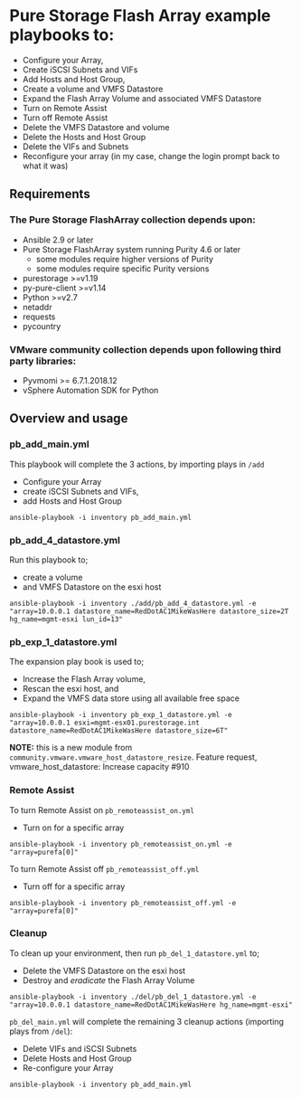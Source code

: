 # Pure Storage Flash Array example playbooks to:

- Configure your Array,
- Create iSCSI Subnets and VIFs
- Add Hosts and Host Group, 
- Create a volume and VMFS Datastore
- Expand the Flash Array Volume and associated VMFS Datastore
- Turn on Remote Assist
- Turn off Remote Assist
- Delete the VMFS Datastore and volume
- Delete the Hosts and Host Group
- Delete the VIFs and Subnets
- Reconfigure your array (in my case, change the login prompt back to what it was)


## Requirements
### The Pure Storage FlashArray collection depends upon:
- Ansible 2.9 or later
- Pure Storage FlashArray system running Purity 4.6 or later
  - some modules require higher versions of Purity
  - some modules require specific Purity versions
- purestorage >=v1.19
- py-pure-client >=v1.14
- Python >=v2.7
- netaddr
- requests
- pycountry

### VMware community collection depends upon following third party libraries:
* Pyvmomi >= 6.7.1.2018.12
* vSphere Automation SDK for Python

## Overview and usage

### pb_add_main.yml
This playbook will complete the 3 actions, by importing plays in `/add`
- Configure your Array
- create iSCSI Subnets and VIFs, 
- add Hosts and Host Group

```
ansible-playbook -i inventory pb_add_main.yml
```


### pb_add_4_datastore.yml
Run this playbook to; 
- create a volume 
- and VMFS Datastore on the esxi host
```
ansible-playbook -i inventory ./add/pb_add_4_datastore.yml -e "array=10.0.0.1 datastore_name=RedDotAC1MikeWasHere datastore_size=2T hg_name=mgmt-esxi lun_id=13"
```


### pb_exp_1_datastore.yml
The expansion play book is used to;
- Increase the Flash Array volume,
- Rescan the esxi host, and
- Expand the VMFS data store using all available free space
```
ansible-playbook -i inventory pb_exp_1_datastore.yml -e "array=10.0.0.1 esxi=mgmt-esx01.purestorage.int datastore_name=RedDotAC1MikeWasHere datastore_size=6T"
```
**NOTE:** this is a new module from `community.vmware.vmware_host_datastore_resize`. Feature request, vmware_host_datastore: Increase capacity #910


### Remote Assist
To turn Remote Assist on `pb_remoteassist_on.yml`
- Turn on for a specific array
```
ansible-playbook -i inventory pb_remoteassist_on.yml -e "array=purefa[0]"
```


To turn Remote Assist off `pb_remoteassist_off.yml`
- Turn off for a specific array
```
ansible-playbook -i inventory pb_remoteassist_off.yml -e "array=purefa[0]"
```

### Cleanup 
To clean up your environment, then run `pb_del_1_datastore.yml` to;
- Delete the VMFS Datastore on the esxi host
- Destroy and *eradicate* the Flash Array Volume
```
ansible-playbook -i inventory ./del/pb_del_1_datastore.yml -e "array=10.0.0.1 datastore_name=RedDotAC1MikeWasHere hg_name=mgmt-esxi"
```

`pb_del_main.yml` will complete the remaining 3 cleanup actions (importing plays from `/del`):
- Delete VIFs and iSCSI Subnets
- Delete Hosts and Host Group
- Re-configure your Array
```
ansible-playbook -i inventory pb_add_main.yml
```
